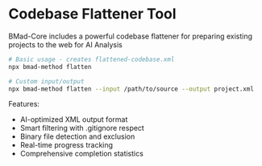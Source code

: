 # Codebase Flattener Tool

BMad-Core includes a powerful codebase flattener for preparing existing projects to the web for AI Analysis

```bash
# Basic usage - creates flattened-codebase.xml
npx bmad-method flatten

# Custom input/output
npx bmad-method flatten --input /path/to/source --output project.xml
```

Features:

- AI-optimized XML output format
- Smart filtering with .gitignore respect
- Binary file detection and exclusion
- Real-time progress tracking
- Comprehensive completion statistics
